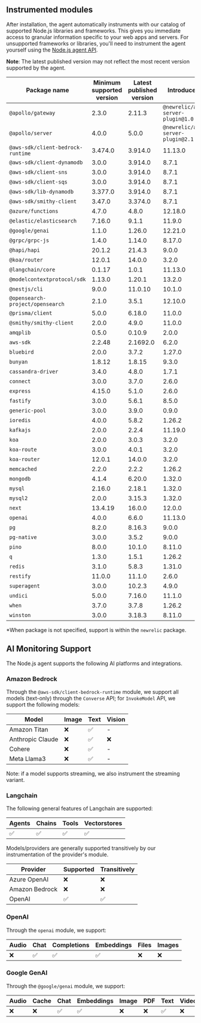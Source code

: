 ## Instrumented modules

After installation, the agent automatically instruments with our catalog of
supported Node.js libraries and frameworks. This gives you immediate access to
granular information specific to your web apps and servers.  For unsupported
frameworks or libraries, you'll need to instrument the agent yourself using the
[Node.js agent API](https://newrelic.github.io/node-newrelic/API.html).

**Note**: The latest published version may not reflect the most recent version
supported by the agent.

| Package name | Minimum supported version | Latest published version | Introduced in* |
| --- | --- | --- | --- |
| `@apollo/gateway` | 2.3.0 | 2.11.3 | `@newrelic/apollo-server-plugin@1.0.0` |
| `@apollo/server` | 4.0.0 | 5.0.0 | `@newrelic/apollo-server-plugin@2.1.0` |
| `@aws-sdk/client-bedrock-runtime` | 3.474.0 | 3.914.0 | 11.13.0 |
| `@aws-sdk/client-dynamodb` | 3.0.0 | 3.914.0 | 8.7.1 |
| `@aws-sdk/client-sns` | 3.0.0 | 3.914.0 | 8.7.1 |
| `@aws-sdk/client-sqs` | 3.0.0 | 3.914.0 | 8.7.1 |
| `@aws-sdk/lib-dynamodb` | 3.377.0 | 3.914.0 | 8.7.1 |
| `@aws-sdk/smithy-client` | 3.47.0 | 3.374.0 | 8.7.1 |
| `@azure/functions` | 4.7.0 | 4.8.0 | 12.18.0 |
| `@elastic/elasticsearch` | 7.16.0 | 9.1.1 | 11.9.0 |
| `@google/genai` | 1.1.0 | 1.26.0 | 12.21.0 |
| `@grpc/grpc-js` | 1.4.0 | 1.14.0 | 8.17.0 |
| `@hapi/hapi` | 20.1.2 | 21.4.3 | 9.0.0 |
| `@koa/router` | 12.0.1 | 14.0.0 | 3.2.0 |
| `@langchain/core` | 0.1.17 | 1.0.1 | 11.13.0 |
| `@modelcontextprotocol/sdk` | 1.13.0 | 1.20.1 | 13.2.0 |
| `@nestjs/cli` | 9.0.0 | 11.0.10 | 10.1.0 |
| `@opensearch-project/opensearch` | 2.1.0 | 3.5.1 | 12.10.0 |
| `@prisma/client` | 5.0.0 | 6.18.0 | 11.0.0 |
| `@smithy/smithy-client` | 2.0.0 | 4.9.0 | 11.0.0 |
| `amqplib` | 0.5.0 | 0.10.9 | 2.0.0 |
| `aws-sdk` | 2.2.48 | 2.1692.0 | 6.2.0 |
| `bluebird` | 2.0.0 | 3.7.2 | 1.27.0 |
| `bunyan` | 1.8.12 | 1.8.15 | 9.3.0 |
| `cassandra-driver` | 3.4.0 | 4.8.0 | 1.7.1 |
| `connect` | 3.0.0 | 3.7.0 | 2.6.0 |
| `express` | 4.15.0 | 5.1.0 | 2.6.0 |
| `fastify` | 3.0.0 | 5.6.1 | 8.5.0 |
| `generic-pool` | 3.0.0 | 3.9.0 | 0.9.0 |
| `ioredis` | 4.0.0 | 5.8.2 | 1.26.2 |
| `kafkajs` | 2.0.0 | 2.2.4 | 11.19.0 |
| `koa` | 2.0.0 | 3.0.3 | 3.2.0 |
| `koa-route` | 3.0.0 | 4.0.1 | 3.2.0 |
| `koa-router` | 12.0.1 | 14.0.0 | 3.2.0 |
| `memcached` | 2.2.0 | 2.2.2 | 1.26.2 |
| `mongodb` | 4.1.4 | 6.20.0 | 1.32.0 |
| `mysql` | 2.16.0 | 2.18.1 | 1.32.0 |
| `mysql2` | 2.0.0 | 3.15.3 | 1.32.0 |
| `next` | 13.4.19 | 16.0.0 | 12.0.0 |
| `openai` | 4.0.0 | 6.6.0 | 11.13.0 |
| `pg` | 8.2.0 | 8.16.3 | 9.0.0 |
| `pg-native` | 3.0.0 | 3.5.2 | 9.0.0 |
| `pino` | 8.0.0 | 10.1.0 | 8.11.0 |
| `q` | 1.3.0 | 1.5.1 | 1.26.2 |
| `redis` | 3.1.0 | 5.8.3 | 1.31.0 |
| `restify` | 11.0.0 | 11.1.0 | 2.6.0 |
| `superagent` | 3.0.0 | 10.2.3 | 4.9.0 |
| `undici` | 5.0.0 | 7.16.0 | 11.1.0 |
| `when` | 3.7.0 | 3.7.8 | 1.26.2 |
| `winston` | 3.0.0 | 3.18.3 | 8.11.0 |

*When package is not specified, support is within the `newrelic` package.

## AI Monitoring Support

The Node.js agent supports the following AI platforms and integrations.

### Amazon Bedrock

Through the `@aws-sdk/client-bedrock-runtime` module, we support all models (text-only) through the `Converse` API; for `InvokeModel` API, we support the following models:

| Model | Image | Text | Vision |
| --- | --- | --- | --- |
| Amazon Titan | ❌ | ✅ | - |
| Anthropic Claude | ❌ | ✅ | ❌ |
| Cohere | ❌ | ✅ | - |
| Meta Llama3 | ❌ | ✅ | - |

Note: if a model supports streaming, we also instrument the streaming variant.


### Langchain

The following general features of Langchain are supported:

| Agents | Chains | Tools | Vectorstores |
| --- | --- | --- | --- |
| ✅ | ✅ | ✅ | ✅ |

Models/providers are generally supported transitively by our instrumentation of the provider's module.

| Provider | Supported | Transitively |
| --- | --- | --- |
| Azure OpenAI | ❌ | ❌ |
| Amazon Bedrock | ❌ | ❌ |
| OpenAI | ✅ | ✅ |


### OpenAI

Through the `openai` module, we support:

| Audio | Chat | Completions | Embeddings | Files | Images |
| --- | --- | --- | --- | --- | --- |
| ❌ | ✅ | ✅ | ✅ | ❌ | ❌ |
### Google GenAI

Through the `@google/genai` module, we support:

| Audio | Cache | Chat | Embeddings | Image | PDF | Text | Video |
| --- | --- | --- | --- | --- | --- | --- | --- |
| ❌ | ❌ | ✅ | ✅ | ❌ | ❌ | ✅ | ❌ |

